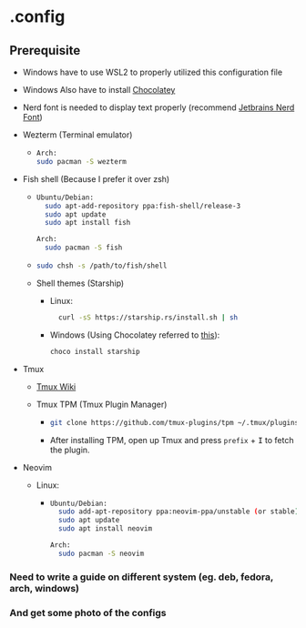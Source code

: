
# .config

## Prerequisite

- Windows have to use WSL2 to properly utilized this configuration file
- Windows Also have to install [Chocolatey](https://chocolatey.org/install)
- Nerd font is needed to display text properly (recommend [Jetbrains Nerd Font](https://www.nerdfonts.com/font-downloads))

- Wezterm (Terminal emulator)

  - ```sh
    Arch:
    sudo pacman -S wezterm
    ```

- Fish shell (Because I prefer it over zsh)

  - ```sh
    Ubuntu/Debian:
      sudo apt-add-repository ppa:fish-shell/release-3
      sudo apt update
      sudo apt install fish

    Arch: 
      sudo pacman -S fish
    ```

  - ```sh
    sudo chsh -s /path/to/fish/shell
    ```
  
  - Shell themes (Starship)

    - Linux:

      ```sh
        curl -sS https://starship.rs/install.sh | sh
      ```

    - Windows (Using Chocolatey referred to [this](#prerequisite)):

        ```sh
        choco install starship
        ```

- Tmux
  - [Tmux Wiki](https://github.com/tmux/tmux/wiki/Installing)
  - Tmux TPM (Tmux Plugin Manager)

    - ```sh
      git clone https://github.com/tmux-plugins/tpm ~/.tmux/plugins/tpm
      ```

    - After installing TPM, open up Tmux and press `prefix` + <kbd>I</kbd> to fetch the plugin.

- Neovim
  - Linux:

    - ```sh
      Ubuntu/Debian: 
        sudo add-apt-repository ppa:neovim-ppa/unstable (or stable)
        sudo apt update
        sudo apt install neovim

      Arch: 
        sudo pacman -S neovim
      ```

### Need to write a guide on different system (eg. deb, fedora, arch, windows)

### And get some photo of the configs
